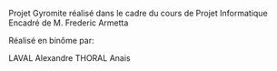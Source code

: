Projet Gyromite réalisé dans le cadre du cours de Projet Informatique Encadré de M. Frederic Armetta

Réalisé en binôme par:

LAVAL Alexandre
THORAL Anais
